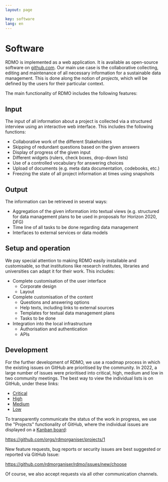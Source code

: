 ```yaml
---
layout: page

key: software
lang: en
---
```


Software
========

RDMO is implemented as a web application. It is available as open-source software on [github.com](https://github.com/rdmorganiser). Our main use case is the collaborative collecting, editing and maintenance of all necessary information for a sustainable data management. This is done along the notion of *projects*, which will be defined by the users for their particular context.

The main functionality of RDMO includes the following features:

Input
-----

The input of all information about a project is collected via a structured interview using an interactive web interface. This includes the following functions:

* Collaborative work of the different Stakeholders
* Skipping of redundant questions based on the given answers
* Display of progress of the given input
* Different widgets (rulers, check boxes, drop-down lists)
* Use of a controlled vocabulary for answering choices
* Upload of documents (e.g. meta data documentation, codebooks, etc.)
* Freezing the state of all project information at times using snapshots

Output
------

The information can be retrieved in several ways:

* Aggregation of the given information into textual views (e.g. structured for data management plans to be used in proposals for Horizon 2020, DFG)
* Time line of all tasks to be done regarding data management
* Interfaces to external services or data models

Setup and operation
-------------------

We pay special attention to making RDMO easily installable and customisable, so that institutions like research institutes, libraries and universities can adapt it for their work. This includes:

* Complete customisation of the user interface
    * Corporate design
    * Layout
* Complete customisation of the content
    * Questions and answering options
    * Help texts, including links to external sources
    * Templates for textual data management plans
    * Tasks to be done
* Integration into the local infrastructure
    * Authorisation and authentication
    * APIs

Development
-----------

For the further development of RDMO, we use a roadmap process in which the existing issues on GitHub are prioritised by the community. In 2022, a large number of issues were prioritised into critical, high, medium and low in two community meetings. The best way to view the individual lists is on GitHub, under these links:

* [Critical](https://github.com/rdmorganiser/rdmo/issues?q=is%3Aopen+is%3Aissue+label%3A%22priority%3A+critical%22)
* [High](https://github.com/rdmorganiser/rdmo/issues?q=is%3Aopen+is%3Aissue+label%3A%22priority%3A+high%22)
* [Medium](https://github.com/rdmorganiser/rdmo/issues?q=is%3Aopen+is%3Aissue+label%3A%22priority%3A+medium%22)
* [Low](https://github.com/rdmorganiser/rdmo/issues?q=is%3Aopen+is%3Aissue+label%3A%22priority%3A+low%22)

To transparently communicate the status of the work in progress, we use the "Projects" functionality of GitHub, where the individual issues are displayed on a [Kanban board](https://en.wikipedia.org/wiki/Kanban_board):

https://github.com/orgs/rdmorganiser/projects/1

New feature requests, bug reports or security issues are best suggested or reported via GitHub Issue:

https://github.com/rdmorganiser/rdmo/issues/new/choose

Of course, we also accept requests via all other communication channels.
